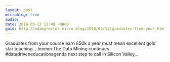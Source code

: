 ```yaml
---
layout: post
microblog: true
audio: 
date: 2018-03-12 11:40 -0000
guid: http://adamprocter.micro.blog/2018/03/12/graduates-from-your.html
---
```

Graduates from your course earn £50k a year must mean excellent gold star teaching... hmmm 
The Data Mining continues #datadriveneducationagenda next step to call in Silicon Valley...
